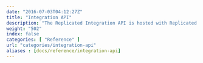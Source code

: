 ```yaml
---
date: "2016-07-03T04:12:27Z"
title: "Integration API"
description: "The Replicated Integration API is hosted with Replicated’s on-prem daemon and allows your services to call and be called by the local Replicated server."
weight: "502"
index: false
categories: [ "Reference" ]
url: "categories/integration-api"
aliases : [docs/reference/integration-api]
---
```

